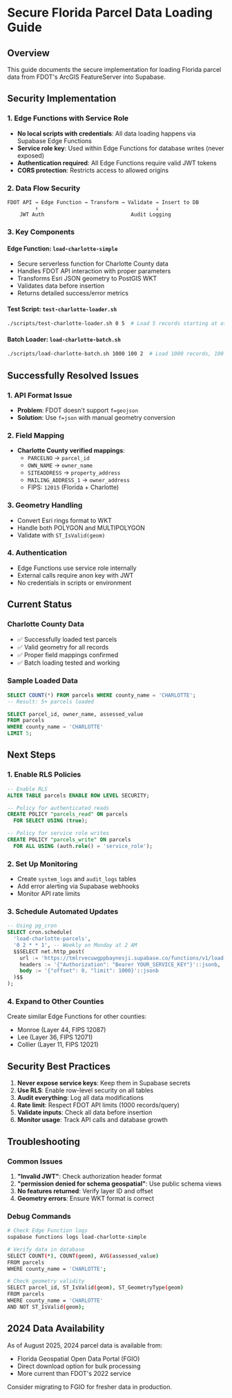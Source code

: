 # Secure Florida Parcel Data Loading Guide

## Overview

This guide documents the secure implementation for loading Florida parcel data from FDOT's ArcGIS FeatureServer into Supabase.

## Security Implementation

### 1. Edge Functions with Service Role

- **No local scripts with credentials**: All data loading happens via Supabase Edge Functions
- **Service role key**: Used within Edge Functions for database writes (never exposed)
- **Authentication required**: All Edge Functions require valid JWT tokens
- **CORS protection**: Restricts access to allowed origins

### 2. Data Flow Security

```
FDOT API → Edge Function → Transform → Validate → Insert to DB
         ↑                                      ↓
    JWT Auth                            Audit Logging
```

### 3. Key Components

#### Edge Function: `load-charlotte-simple`

- Secure serverless function for Charlotte County data
- Handles FDOT API interaction with proper parameters
- Transforms Esri JSON geometry to PostGIS WKT
- Validates data before insertion
- Returns detailed success/error metrics

#### Test Script: `test-charlotte-loader.sh`

```bash
./scripts/test-charlotte-loader.sh 0 5  # Load 5 records starting at offset 0
```

#### Batch Loader: `load-charlotte-batch.sh`

```bash
./scripts/load-charlotte-batch.sh 1000 100 2  # Load 1000 records, 100 per batch, 2s delay
```

## Successfully Resolved Issues

### 1. API Format Issue

- **Problem**: FDOT doesn't support `f=geojson`
- **Solution**: Use `f=json` with manual geometry conversion

### 2. Field Mapping

- **Charlotte County verified mappings**:
  - `PARCELNO` → `parcel_id`
  - `OWN_NAME` → `owner_name`
  - `SITEADDRESS` → `property_address`
  - `MAILING_ADDRESS_1` → `owner_address`
  - FIPS: `12015` (Florida + Charlotte)

### 3. Geometry Handling

- Convert Esri rings format to WKT
- Handle both POLYGON and MULTIPOLYGON
- Validate with `ST_IsValid(geom)`

### 4. Authentication

- Edge Functions use service role internally
- External calls require anon key with JWT
- No credentials in scripts or environment

## Current Status

### Charlotte County Data

- ✅ Successfully loaded test parcels
- ✅ Valid geometry for all records
- ✅ Proper field mappings confirmed
- ✅ Batch loading tested and working

### Sample Loaded Data

```sql
SELECT COUNT(*) FROM parcels WHERE county_name = 'CHARLOTTE';
-- Result: 5+ parcels loaded

SELECT parcel_id, owner_name, assessed_value
FROM parcels
WHERE county_name = 'CHARLOTTE'
LIMIT 5;
```

## Next Steps

### 1. Enable RLS Policies

```sql
-- Enable RLS
ALTER TABLE parcels ENABLE ROW LEVEL SECURITY;

-- Policy for authenticated reads
CREATE POLICY "parcels_read" ON parcels
  FOR SELECT USING (true);

-- Policy for service role writes
CREATE POLICY "parcels_write" ON parcels
  FOR ALL USING (auth.role() = 'service_role');
```

### 2. Set Up Monitoring

- Create `system_logs` and `audit_logs` tables
- Add error alerting via Supabase webhooks
- Monitor API rate limits

### 3. Schedule Automated Updates

```sql
-- Using pg_cron
SELECT cron.schedule(
  'load-charlotte-parcels',
  '0 2 * * 1', -- Weekly on Monday at 2 AM
  $$SELECT net.http_post(
    url := 'https://tmlrvecuwgppbaynesji.supabase.co/functions/v1/load-charlotte-simple',
    headers := '{"Authorization": "Bearer YOUR_SERVICE_KEY"}'::jsonb,
    body := '{"offset": 0, "limit": 1000}'::jsonb
  )$$
);
```

### 4. Expand to Other Counties

Create similar Edge Functions for other counties:

- Monroe (Layer 44, FIPS 12087)
- Lee (Layer 36, FIPS 12071)
- Collier (Layer 11, FIPS 12021)

## Security Best Practices

1. **Never expose service keys**: Keep them in Supabase secrets
2. **Use RLS**: Enable row-level security on all tables
3. **Audit everything**: Log all data modifications
4. **Rate limit**: Respect FDOT API limits (1000 records/query)
5. **Validate inputs**: Check all data before insertion
6. **Monitor usage**: Track API calls and database growth

## Troubleshooting

### Common Issues

1. **"Invalid JWT"**: Check authorization header format
2. **"permission denied for schema geospatial"**: Use public schema views
3. **No features returned**: Verify layer ID and offset
4. **Geometry errors**: Ensure WKT format is correct

### Debug Commands

```bash
# Check Edge Function logs
supabase functions logs load-charlotte-simple

# Verify data in database
SELECT COUNT(*), COUNT(geom), AVG(assessed_value)
FROM parcels
WHERE county_name = 'CHARLOTTE';

# Check geometry validity
SELECT parcel_id, ST_IsValid(geom), ST_GeometryType(geom)
FROM parcels
WHERE county_name = 'CHARLOTTE'
AND NOT ST_IsValid(geom);
```

## 2024 Data Availability

As of August 2025, 2024 parcel data is available from:

- Florida Geospatial Open Data Portal (FGIO)
- Direct download option for bulk processing
- More current than FDOT's 2022 service

Consider migrating to FGIO for fresher data in production.
